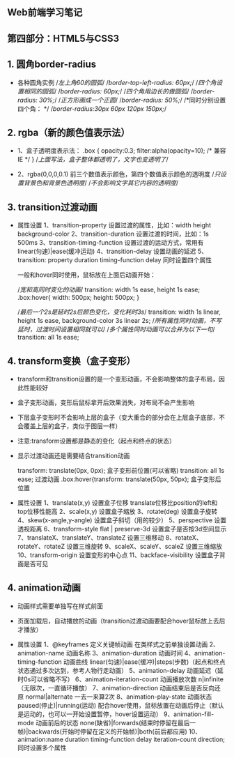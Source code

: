 ## Web前端学习笔记 ##

## 第四部分：HTML5与CSS3

## 1. 圆角border-radius
- 各种圆角实例
    /*左上角60的圆弧*/
    /*border-top-left-radius: 60px;*/
    /*四个角设置相同的圆弧*/
    /*border-radius: 60px;*/
    /*四个角用边长的做圆弧*/
    /*border-radius: 30%;*/
    /*正方形画成一个正圆*/
    /*border-radius: 50%;*/
    /*同时分别设置四个角： */
    /*border-radius:30px 60px 120px 150px;*/
    
## 2. rgba（新的颜色值表示法）
- 1、盒子透明度表示法：
    .box
    {
        opacity:0.3;
        filter:alpha(opacity=10); /* 兼容IE */
    }
    /*上面写法，盒子整体都透明了，文字也变透明了*/

- 2、rgba(0,0,0,0.1) 前三个数值表示颜色，第四个数值表示颜色的透明度
    /*只设置背景色和背景色透明度*/
    /*不会影响文字其它内容的透明度*/ 
    
## 3. transition过渡动画
- 属性设置
    1、transition-property 设置过渡的属性，比如：width height background-color
    2、transition-duration 设置过渡的时间，比如：1s 500ms
    3、transition-timing-function 设置过渡的运动方式，常用有 linear(匀速)|ease(缓冲运动)
    4、transition-delay 设置动画的延迟
    5、transition: property duration timing-function delay 同时设置四个属性
    
    一般和hover同时使用，鼠标放在上面后动画开始：
    
    /*宽和高同时变化的动画*/
        transition: width 1s ease, height 1s ease;
        .box:hover{
                width: 500px;
                height: 500px;
            }
        
    /*最后一个2s是延时2s后颜色变化，变化耗时3s*/
        transition: width 1s linear, height 1s ease, background-color 3s linear 2s;
    /*所有属性同时动画，不写延时，过渡时间设置相同就可以*/
    /*多个属性同时动画可以合并为以下一句*/
        transition: all 1s ease;
        
## 4. transform变换（盒子变形）
- transform和transition设置的是一个变形动画，不会影响整体的盒子布局，因此性能较好
- 盒子变形动画，变形后鼠标拿开后效果消失，对布局不会产生影响
- 下层盒子变形时不会影响上层的盒子（变大重合的部分会在上层盒子底部，不会覆盖上层的盒子，类似于图层一样）

- 注意:transform设置都是静态的变化（起点和终点的状态）
- 显示过渡动画还是需要结合transition动画

    transform: translate(0px, 0px); 盒子变形前位置(可以省略)
    transition: all 1s ease; 过渡动画
    .box:hover{transform: translate(50px, 50px); 盒子变形后位置

- 属性设置
    1、translate(x,y) 设置盒子位移
        translate位移比position的left和top位移性能高
    2、scale(x,y) 设置盒子缩放
    3、rotate(deg) 设置盒子旋转
    4、skew(x-angle,y-angle) 设置盒子斜切（用的较少）
    5、perspective 设置透视距离
    6、transform-style flat | preserve-3d 设置盒子是否按3d空间显示
    7、translateX、translateY、translateZ 设置三维移动
    8、rotateX、rotateY、rotateZ 设置三维旋转
    9、scaleX、scaleY、scaleZ 设置三维缩放
    10、transform-origin 设置变形的中心点
    11、backface-visibility 设置盒子背面是否可见 
    
    
## 4. animation动画
- 动画样式需要单独写在样式前面
- 页面加载后，自动播放的动画（transition过渡动画要配合hover鼠标放上去后才播放）

- 属性设置
    1、@keyframes 定义关键帧动画
        在类样式之前单独设置动画
    2、animation-name 动画名称
    3、animation-duration 动画时间
    4、animation-timing-function 动画曲线 linear(匀速)|ease(缓冲)|steps(步数)（起点和终点状态通过多次达到，参考人物行走动画）
    5、animation-delay 动画延迟（延时0s可以省略不写）
    6、animation-iteration-count 动画播放次数 n|infinite（无限次，一直循环播放）
    7、animation-direction 动画结束后是否反向还原 normal|alternate
        一去一来算2次
    8、animation-play-state 动画状态 paused(停止)|running(运动)
        配合hover使用，鼠标放置在动画后停止（默认是运动的，也可以一开始设置暂停，hover设置运动）
    9、animation-fill-mode 动画前后的状态 none(缺省)|forwards(结束时停留在最后一帧)|backwards(开始时停留在定义的开始帧)|both(前后都应用)
    10、animation:name duration timing-function delay iteration-count direction;同时设置多个属性         
            